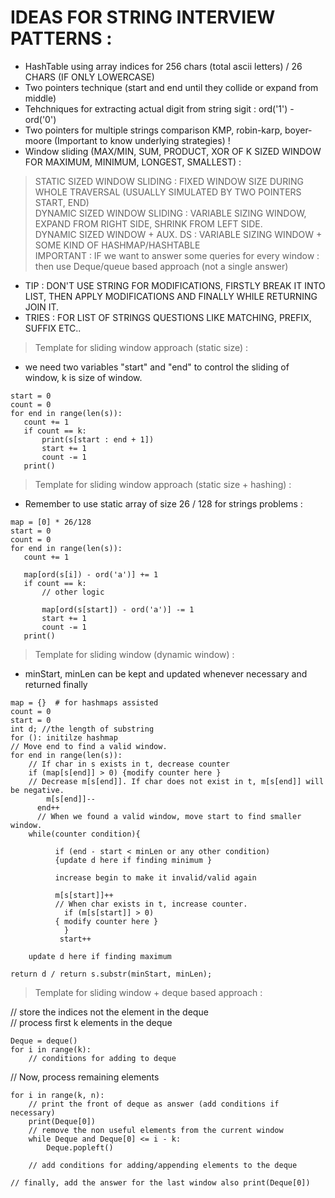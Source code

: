 # IDEAS FOR STRING INTERVIEW PATTERNS :    
* HashTable using array indices for 256 chars (total ascii letters)   / 26 CHARS (IF ONLY LOWERCASE)     
* Two pointers technique (start and end until they collide or expand from middle)    
* Tehchniques for extracting actual digit from string sigit : ord('1') - ord('0')           
* Two pointers for multiple strings comparison KMP, robin-karp, boyer-moore
(Important to know underlying strategies) !    
* Window sliding (MAX/MIN, SUM, PRODUCT, XOR OF K SIZED WINDOW FOR MAXIMUM, MINIMUM, LONGEST, SMALLEST) :
> STATIC SIZED WINDOW SLIDING : FIXED WINDOW SIZE DURING WHOLE TRAVERSAL (USUALLY SIMULATED BY TWO POINTERS START, END)   
> DYNAMIC SIZED WINDOW SLIDING : VARIABLE SIZING WINDOW, EXPAND FROM RIGHT SIDE, SHRINK FROM LEFT SIDE.   
> DYNAMIC SIZED WINDOW + AUX. DS : VARIABLE SIZING WINDOW + SOME KIND OF HASHMAP/HASHTABLE    
> IMPORTANT : IF we want to answer some queries for every window : then use Deque/queue based approach (not a single answer)     

* TIP : DON'T USE STRING FOR MODIFICATIONS, FIRSTLY BREAK IT INTO LIST, THEN APPLY MODIFICATIONS AND FINALLY WHILE RETURNING JOIN IT.
* TRIES : FOR LIST OF STRINGS QUESTIONS LIKE MATCHING, PREFIX, SUFFIX ETC..

> Template for sliding window approach (static size) :   
* we need two variables "start" and "end" to control the sliding of window, k is size of window.   
```   
start = 0   
count = 0    
for end in range(len(s)):    
   count += 1    
   if count == k:    
       print(s[start : end + 1])    
       start += 1    
       count -= 1   
   print()   
```      

> Template for sliding window approach (static size + hashing) :    
* Remember to use static array of size 26 / 128 for strings problems :      
```   
map = [0] * 26/128     
start = 0     
count = 0    
for end in range(len(s)):    
   count += 1    
   
   map[ord(s[i]) - ord('a')] += 1
   if count == k:       
       // other logic    
       
       map[ord(s[start]) - ord('a')] -= 1   
       start += 1      
       count -= 1     
   print()   

```  

> Template for sliding window (dynamic window) :      
* minStart, minLen can be kept and updated whenever necessary and returned finally     

```   
map = {}  # for hashmaps assisted    
count = 0   
start = 0   
int d; //the length of substring   
for (): initilze hashmap     
// Move end to find a valid window.
for end in range(len(s)):     
    // If char in s exists in t, decrease counter
    if (map[s[end]] > 0) {modify counter here }            
    // Decrease m[s[end]]. If char does not exist in t, m[s[end]] will be negative.       
		m[s[end]]--       
      end++         
      // When we found a valid window, move start to find smaller window.     
    while(counter condition){                 
          
          if (end - start < minLen or any other condition)
          {update d here if finding minimum }

          increase begin to make it invalid/valid again         
                
          m[s[start]]++    
          // When char exists in t, increase counter.   
            if (m[s[start]] > 0)    
          { modify counter here }                  
            } 
           start++        
    
    update d here if finding maximum        
 
return d / return s.substr(minStart, minLen);       
```                 

> Template for sliding window + deque based approach :  

// store the indices not the element in the deque    
// process first k elements in the deque   

```    
Deque = deque()
for i in range(k):
    // conditions for adding to deque 	
```   
// Now, process remaining elements    

```    
for i in range(k, n):
    // print the front of deque as answer (add conditions if necessary)
    print(Deque[0])   
    // remove the non useful elements from the current window 
    while Deque and Deque[0] <= i - k:
        Deque.popleft()
    
    // add conditions for adding/appending elements to the deque 

// finally, add the answer for the last window also print(Deque[0])
```   

